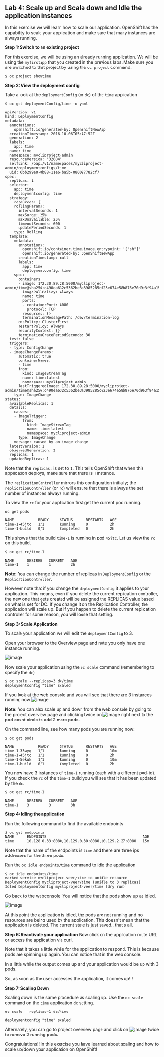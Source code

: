 ## Lab 4: Scale up and Scale down and Idle the application instances

In this exercise we will learn how to scale our application. OpenShift has the capability to scale your application and make sure that many instances are always running.

**Step 1: Switch to an existing project**

For this exercise, we will be using an already running application. We will be using the `myfirstapp` that you created in the previous labs. Make sure you are switched to that project by using the `oc project` command.

```
$ oc project showtime
```

**Step 2: View the deployment config**

Take a look at the `deploymentConfig` (or `dc`) of the `time` application

```
$ oc get deploymentConfig/time -o yaml

apiVersion: v1
kind: DeploymentConfig
metadata:
  annotations:
    openshift.io/generated-by: OpenShiftNewApp
  creationTimestamp: 2016-10-06T05:47:52Z
  generation: 2
  labels:
    app: time
  name: time
  namespace: mycliproject-admin
  resourceVersion: "32084"
  selfLink: /oapi/v1/namespaces/mycliproject-admin/deploymentconfigs/time
  uid: 6bb299e0-8b88-11e6-ba5b-080027782cf7
spec:
  replicas: 1
  selector:
    app: time
    deploymentconfig: time
  strategy:
    resources: {}
    rollingParams:
      intervalSeconds: 1
      maxSurge: 25%
      maxUnavailable: 25%
      timeoutSeconds: 600
      updatePeriodSeconds: 1
    type: Rolling
  template:
    metadata:
      annotations:
        openshift.io/container.time.image.entrypoint: '["sh"]'
        openshift.io/generated-by: OpenShiftNewApp
      creationTimestamp: null
      labels:
        app: time
        deploymentconfig: time
    spec:
      containers:
      - image: 172.30.89.28:5000/mycliproject-admin/time@sha256:c490ea632c5362be3a3985285c623e674e58b876e70d9e3f94a151785b2ee87c
        imagePullPolicy: Always
        name: time
        ports:
        - containerPort: 8080
          protocol: TCP
        resources: {}
        terminationMessagePath: /dev/termination-log
      dnsPolicy: ClusterFirst
      restartPolicy: Always
      securityContext: {}
      terminationGracePeriodSeconds: 30
  test: false
  triggers:
  - type: ConfigChange
  - imageChangeParams:
      automatic: true
      containerNames:
      - time
      from:
        kind: ImageStreamTag
        name: time:latest
        namespace: mycliproject-admin
      lastTriggeredImage: 172.30.89.28:5000/mycliproject-admin/time@sha256:c490ea632c5362be3a3985285c623e674e58b876e70d9e3f94a151785b2ee87c
    type: ImageChange
status:
  availableReplicas: 1
  details:
    causes:
    - imageTrigger:
        from:
          kind: ImageStreamTag
          name: time:latest
          namespace: mycliproject-admin
      type: ImageChange
    message: caused by an image change
  latestVersion: 1
  observedGeneration: 2
  replicas: 1
  updatedReplicas: 1
```

Note that the `replicas:` is set to `1`. This tells OpenShift that when this application deploys, make sure that there is 1 instance.

The `replicationController` mirrors this configuration initially; the `replicationController` (or `rc`) will ensure that there is always the set number of instances always running.

To view the `rc` for your application first get the current pod running.

```
oc get pods

NAME           READY     STATUS      RESTARTS   AGE
time-1-45jtc   1/1       Running     0          2h
time-1-build   0/1       Completed   0          2h
```

This shows that the build `time-1` is running in pod `45jtc`. Let us view the `rc` on this build.

```
$ oc get rc/time-1

NAME      DESIRED   CURRENT   AGE
time-1    1         1         2h
```
**Note:** You can change the number of replicas in `DeploymentConfig` or the `ReplicationController`.

However note that if you change the `deploymentConfig` it applies to your application. This means, even if you delete the current replication controller, the new one that gets created will be assigned the REPLICAS value based on what is set for DC. If you change it on the Replication Controller, the application will scale up. But if you happen to delete the current replication controller for some reason, you will loose that setting.


**Step 3: Scale Application**

To scale your application we will edit the `deploymentConfig` to 3.

Open your browser to the Overview page and note you only have one instance running.

![image](images/scale_updown_overview.png)

Now scale your application using the `oc scale` command (remembering to specify the `dc`)

```
$ oc scale --replicas=3 dc/time
deploymentconfig "time" scaled
```

If you look at the web console and you will see that there are 3 instances running now
![image](images/scale_updown_overview_scaled.png)

**Note:** You can also scale up and down from the web console by going to the project overview page and clicking twice on ![image](images/scale_up.jpg) right next to the pod count circle to add 2 more pods.

On the command line, see how many pods you are running now:

```
$ oc get pods

NAME           READY     STATUS      RESTARTS   AGE
time-1-33wyq   1/1       Running     0          10m
time-1-45jtc   1/1       Running     0          2h
time-1-5ekuk   1/1       Running     0          10m
time-1-build   0/1       Completed   0          2h
```

You now have 3 instances of `time-1` running (each with a different pod-id). If you check the `rc` of the `time-1` build you will see that it has been updated by the `dc`.

```
$ oc get rc/time-1

NAME      DESIRED   CURRENT   AGE
time-1    3         3         3h
```

**Step 4: Idling the application**

Run the following command to find the available endpoints

```
$ oc get endpoints
NAME      ENDPOINTS                                            AGE
time      10.128.0.33:8080,10.129.0.30:8080,10.129.2.27:8080   15m
```
Note that the name of the endpoints is `time` and there are three ips addresses for the three pods.

Run the `oc idle endpoints/time` command to idle the application

```
$ oc idle endpoints/time
Marked service mycliproject-veer/time to unidle resource DeploymentConfig mycliproject-veer/time (unidle to 3 replicas)
Idled DeploymentConfig mycliproject-veer/time (dry run)
```
Go back to the webconsole. You will notice that the pods show up as idled.

![image](images/idled_pods.jpeg)

At this point the application is idled, the pods are not running and no resources are being used by the application. This doesn't mean that the application is deleted. The current state is just saved.. that's all.

**Step 6: Reactivate your application** 
Now click on the application route URL or access the application via curl.

Note that it takes a little while for the application to respond. This is because pods are spinning up again. You can notice that in the web console.

In a little while the output comes up and your application would be up with 3 pods.

So, as soon as the user accesses the application, it comes up!!!

**Step 7: Scaling Down**

Scaling down is the same procedure as scaling up. Use the `oc scale` command on the `time` application `dc` setting.

```
oc scale --replicas=1 dc/time

deploymentconfig "time" scaled
```
Alternately, you can go to project overview page and click on ![image](images/scale_down.jpg) twice to remove 2 running pods.

Congratulations!! In this exercise you have learned about scaling and how to scale up/down your application on OpenShift!
